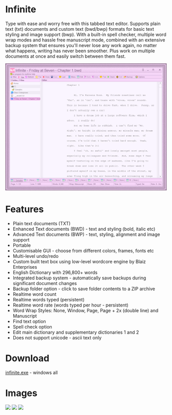 # Infinite
Type with ease and worry free with this tabbed text editor. Supports plain text (txt) documents and custom text (bwd/bwp) formats for basic text styling and image support (bwp).  With a built-in spell checker, multiple word wrap modes and hassle free manuscript mode, combined with an extensive backup system that ensures you'll never lose any work again, no matter what happens, writing has never been smoother.  Plus work on multiple documents at once and easily switch between them fast.

<img src="images/infinite-screenshot.png">

# Features
* Plain text documents (TXT)
* Enhanced Text documents (BWD) - text and styling (bold, italic etc)
* Advanced Text documents (BWP) - text, styling, alignment and image support
* Portable
* Customisable GUI - choose from different colors, frames, fonts etc
* Multi-level undo/redo
* Custom built text box using low-level wordcore engine by Blaiz Enterprises
* English Dictionary with 296,800+ words
* Integrated backup system - automatically save backups during significant document changes
* Backup folder option - click to save folder contents to a ZIP archive
* Realtime word count
* Realtime words typed (persistent)
* Realtime word rate (words typed per hour - persistent)
* Word Wrap Styles: None, Window, Page, Page + 2x (double line) and Manuscript
* Find text option
* Spell check option
* Edit main dictionary and supplementary dictionaries 1 and 2
* Does not support unicode - ascii text only

# Download
<a href="src/infinite.exe">infinite.exe</a> - windows all

# Images
<img src="images/infinite-screenshot2.jpg">

<img src="images/infinite-screenshot3.jpg">

<img src="images/infinite-screenshot4.jpg">





